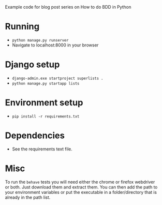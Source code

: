 Example code for blog post series on How to do BDD in Python

# Running
- `python manage.py runserver`
- Navigate to localhost:8000 in your browser

# Django setup
- `django-admin.exe startproject superlists .`
- `python manage.py startapp lists`

# Environment setup
- `pip install -r requirements.txt`

# Dependencies
- See the requirements text file.

# Misc
To run the `behave` tests you will need either the chrome or firefox webdriver or both. Just download them 
and extract them. You can then add the path to your environment variables or put the executable in 
a folder/directory that is already in the path list.